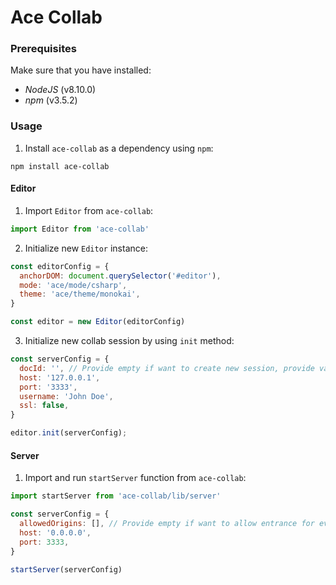# Ace Collab

### Prerequisites

Make sure that you have installed:
- *NodeJS* (v8.10.0)
- *npm* (v3.5.2)

### Usage

1. Install `ace-collab` as a dependency using `npm`:

```
npm install ace-collab
```

#### Editor

1. Import `Editor` from `ace-collab`:

```javascript
import Editor from 'ace-collab'
```

2. Initialize new `Editor` instance:
```javascript
const editorConfig = {
  anchorDOM: document.querySelector('#editor'),
  mode: 'ace/mode/csharp',
  theme: 'ace/theme/monokai',
}

const editor = new Editor(editorConfig)
```

3. Initialize new collab session by using `init` method:
```javascript
const serverConfig = {
  docId: '', // Provide empty if want to create new session, provide value if want to join existing one
  host: '127.0.0.1',
  port: '3333',
  username: 'John Doe',
  ssl: false,
}

editor.init(serverConfig);
```


#### Server

1. Import and run `startServer` function from `ace-collab`:
```javascript
import startServer from 'ace-collab/lib/server'

const serverConfig = {
  allowedOrigins: [], // Provide empty if want to allow entrance for every host, provide string values if want to allow only few
  host: '0.0.0.0',
  port: 3333,
}

startServer(serverConfig)
```
